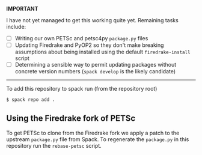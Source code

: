 **IMPORTANT**

I have not yet managed to get this working quite yet. Remaining tasks include:

- [ ] Writing our own PETSc and petsc4py `package.py` files
- [ ] Updating Firedrake and PyOP2 so they don't make breaking assumptions about being installed using the default `firedrake-install` script
- [ ] Determining a sensible way to permit updating packages without concrete version numbers (`spack develop` is the likely candidate)

---

To add this repository to spack run (from the repository root)

```bash
$ spack repo add .
```

## Using the Firedrake fork of PETSc

To get PETSc to clone from the Firedrake fork we apply a patch to the upstream `package.py` file from Spack.
To regenerate the `package.py` in this repository run the `rebase-petsc` script.
